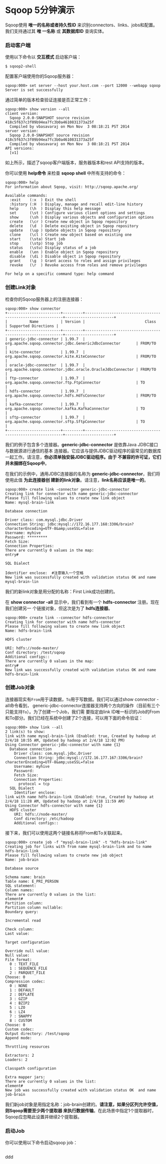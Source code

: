 Sqoop 5分钟演示
=================================================================================
Sqoop使用 **唯一的名称或者持久性ID** 来识别connectors、links、jobs和配置。我们支持通过其 **唯
一名称** 或 **其数据库ID** 查询实体。

### 启动客户端
使用以下命令以 **交互模式** 启动客户端：
```shell
$ sqoop2-shell
```
配置客户端使用你的Sqoop服务器：
```shell
sqoop:000> set server --host your.host.com --port 12000 --webapp sqoop
Server is set successfully
```
通过简单的版本检查验证连接是否正常工作：
```shell
sqoop:000> show version --all
client version:
  Sqoop 2.0.0-SNAPSHOT source revision 418c5f637c3f09b94ea7fc3b0a4610831373a25f
  Compiled by vbasavaraj on Mon Nov  3 08:18:21 PST 2014
server version:
  Sqoop 2.0.0-SNAPSHOT source revision 418c5f637c3f09b94ea7fc3b0a4610831373a25f
  Compiled by vbasavaraj on Mon Nov  3 08:18:21 PST 2014
API versions:
  [v1]
```
如上所示，描述了sqoop客户端版本，服务器版本和rest API支持的版本。

你可以使用 **help命令** 来检查 **sqoop shell** 中所有支持的命令：
```shell
sqoop:000> help
For information about Sqoop, visit: http://sqoop.apache.org/

Available commands:
  :exit    (:x  ) Exit the shell
  :history (:H  ) Display, manage and recall edit-line history
  help     (\h  ) Display this help message
  set      (\st ) Configure various client options and settings
  show     (\sh ) Display various objects and configuration options
  create   (\cr ) Create new object in Sqoop repository
  delete   (\d  ) Delete existing object in Sqoop repository
  update   (\up ) Update objects in Sqoop repository
  clone    (\cl ) Create new object based on existing one
  start    (\sta) Start job
  stop     (\stp) Stop job
  status   (\stu) Display status of a job
  enable   (\en ) Enable object in Sqoop repository
  disable  (\di ) Disable object in Sqoop repository
  grant    (\g  ) Grant access to roles and assign privileges
  revoke   (\r  ) Revoke access from roles and remove privileges

For help on a specific command type: help command
```

### 创建Link对象
检查你的Sqoop服务器上的注册连接器：
```shell
sqoop:000> show connector
+------------------------+---------+------------------------------------------------------------+----------------------+
|          Name          | Version |                           Class                            | Supported Directions |
+------------------------+---------+------------------------------------------------------------+----------------------+
| generic-jdbc-connector | 1.99.7  | org.apache.sqoop.connector.jdbc.GenericJdbcConnector       | FROM/TO              |
| kite-connector         | 1.99.7  | org.apache.sqoop.connector.kite.KiteConnector              | FROM/TO              |
| oracle-jdbc-connector  | 1.99.7  | org.apache.sqoop.connector.jdbc.oracle.OracleJdbcConnector | FROM/TO              |
| ftp-connector          | 1.99.7  | org.apache.sqoop.connector.ftp.FtpConnector                | TO                   |
| hdfs-connector         | 1.99.7  | org.apache.sqoop.connector.hdfs.HdfsConnector              | FROM/TO              |
| kafka-connector        | 1.99.7  | org.apache.sqoop.connector.kafka.KafkaConnector            | TO                   |
| sftp-connector         | 1.99.7  | org.apache.sqoop.connector.sftp.SftpConnector              | TO                   |
+------------------------+---------+------------------------------------------------------------+----------------------+
```
我们的例子包含多个连接器。**generic-jdbc-connector** 是依靠Java JDBC接口与数据源进行通信的基本
连接器。它应该与提供JDBC驱动程序的最常见的数据库一起工作。请注意，**你必须单独安装JDBC驱动程序。由于
不兼容的许可证，它们并未捆绑在Sqoop中**。

在我们的示例中，通用JDBC连接器的名称为 **generic-jdbc-connector**，我们将使用此值 **为此连接器创
建新的link对象**。请注意，**link名称应该是唯一的**。
```shell
sqoop:000> create link -connector generic-jdbc-connector
Creating link for connector with name generic-jdbc-connector
Please fill following values to create new link object
Name: mysql-brain-link

Database connection

Driver class: com.mysql.jdbc.Driver
Connection String: jdbc:mysql://172.16.177.168:3306/brain?characterEncoding=UTF-8&amp;useSSL=false
Username: myhive
Password: *********
Fetch Size:
Connection Properties:
There are currently 0 values in the map:
entry#

SQL Dialect

Identifier enclose:  #注意输入一个空格
New link was successfully created with validation status OK and name mysql-brain-lin
```
我们的新link对象是用分配的名称：First Link成功创建的。

在 **show connector -all** 显示中，我们看到有一个 **hdfs-connector** 注册。现在我们创建另一
个链接对象，但这次是为了 **hdfs连接器**。
```shell
sqoop:000> create link --connector hdfs-connector
Creating link for connector with name hdfs-connector
Please fill following values to create new link object
Name: hdfs-brain-link

HDFS cluster

URI: hdfs://node-master/
Conf directory: /test/sqoop
Additional configs::
There are currently 0 values in the map:
entry#
New link was successfully created with validation status OK and name hdfs-brain-link
```

### 创建Job对象
连接器现实有`From`用于读数据，`To`用于写数据。我们可以通过show connector -all命令看到，
generic-jdbc-connector连接器支持两个方向的操作（目前有三个只能支持`To`）。为了创建一个Job，我们需
要指定由link ID唯一标识的Job的From和To部分。我们已经在系统中创建了2个连接，可以用下面的命令验证：
```shell
sqoop:000> show link --all
2 link(s) to show:
link with name mysql-brain-link (Enabled: true, Created by hadoop at 2/4/18 10:55 AM, Updated by hadoop at 2/4/18 12:02 PM)
Using Connector generic-jdbc-connector with name {1}
  Database connection
    Driver class: com.mysql.jdbc.Driver
    Connection String: jdbc:mysql://172.16.177.167:3306/brain?characterEncoding=UTF-8&amp;useSSL=false
    Username: myhive
    Password:
    Fetch Size:
    Connection Properties:
      protocol = tcp
  SQL Dialect
    Identifier enclose:  
link with name hdfs-brain-link (Enabled: true, Created by hadoop at 2/4/18 11:28 AM, Updated by hadoop at 2/4/18 11:59 AM)
Using Connector hdfs-connector with name {1}
  HDFS cluster
    URI: hdfs://node-master/
    Conf directory: /etc/hadoop
    Additional configs::
```
接下来，我们可以使用这两个链接名称将From和To关联起来。
```shell
sqoop:000> create job -f "mysql-brain-link" -t "hdfs-brain-link"
Creating job for links with from name mysql-brain-link and to name hdfs-brain-link
Please fill following values to create new job object
Name: job-brain

Database source

Schema name: brain
Table name: E_PRI_PERSON
SQL statement:
Column names:
There are currently 0 values in the list:
element#
Partition column:
Partition column nullable:
Boundary query:

Incremental read

Check column:
Last value:

Target configuration

Override null value:
Null value:
File format:
  0 : TEXT_FILE
  1 : SEQUENCE_FILE
  2 : PARQUET_FILE
Choose: 0
Compression codec:
  0 : NONE
  1 : DEFAULT
  2 : DEFLATE
  3 : GZIP
  4 : BZIP2
  5 : LZO
  6 : LZ4
  7 : SNAPPY
  8 : CUSTOM
Choose: 0
Custom codec:
Output directory: /test/sqoop
Append mode:

Throttling resources

Extractors: 2
Loaders: 2

Classpath configuration

Extra mapper jars:
There are currently 0 values in the list:
element#
New job was successfully created with validation status OK  and name job-brain
```
我们新job对象是用指定名称：job-brain创建的。**请注意，如果分区列允许空值，则Sqoop需要至少两个提取器
来执行数据传输**。在此场景中指定1个提取器时，Sqoop应忽略此设置并继续2个提取器。

### 启动Job
你可以使用以下命令启动sqoop job：
```shell

```










































ddd
